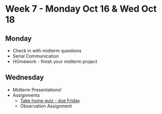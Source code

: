 # Week 7 - Monday Oct 16 & Wed Oct 18
## Monday
* Check in with midterm questions
* Serial Communication
* HOmework - finish your midterm project

## Wednesday
* Midterm Presentations!
* Assignments
  * [Take home quiz - due Friday](https://forms.gle/Gm6HFDwwSunnTsJt7)
  * Observation Assignment
  
